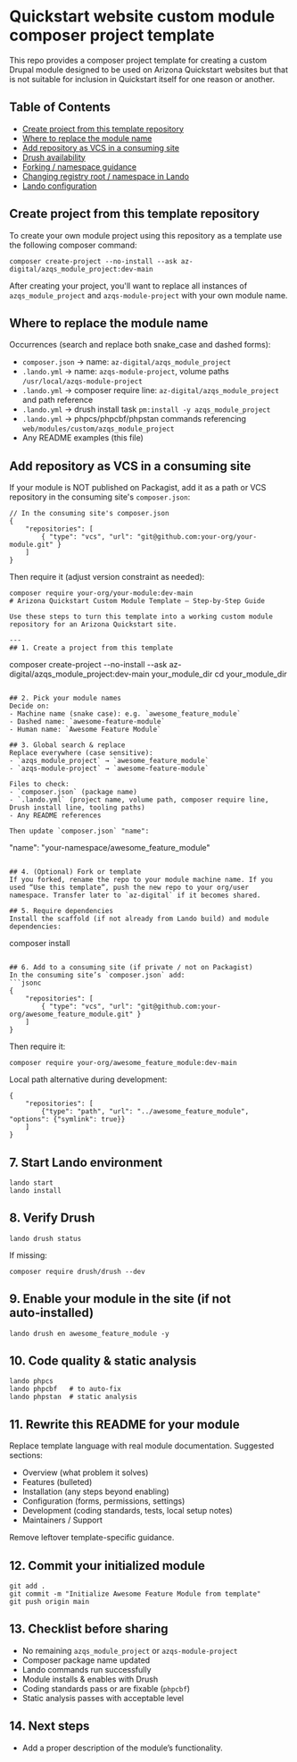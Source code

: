 # Quickstart website custom module composer project template

This repo provides a composer project template for creating a custom Drupal
module designed to be used on Arizona Quickstart websites but that is not
suitable for inclusion in Quickstart itself for one reason or another.

## Table of Contents
- [Create project from this template repository](#create-project-from-this-template-repository)
- [Where to replace the module name](#where-to-replace-the-module-name)
- [Add repository as VCS in a consuming site](#add-repository-as-vcs-in-a-consuming-site)
- [Drush availability](#drush-availability)
- [Forking / namespace guidance](#forking--namespace-guidance)
- [Changing registry root / namespace in Lando](#changing-registry-root--namespace-in-lando)
- [Lando configuration](#lando-configuration)
## Create project from this template repository
To create your own module project using this repository as a template use the
following composer command:
```
composer create-project --no-install --ask az-digital/azqs_module_project:dev-main
```

After creating your project, you'll want to replace all instances of
`azqs_module_project` and `azqs-module-project` with your own module name.

## Where to replace the module name
Occurrences (search and replace both snake_case and dashed forms):
- `composer.json` -> name: `az-digital/azqs_module_project`
- `.lando.yml` -> name: `azqs-module-project`, volume paths `/usr/local/azqs-module-project`
- `.lando.yml` -> composer require line: `az-digital/azqs_module_project` and path reference
- `.lando.yml` -> drush install task `pm:install -y azqs_module_project`
- `.lando.yml` -> phpcs/phpcbf/phpstan commands referencing `web/modules/custom/azqs_module_project`
- Any README examples (this file)

## Add repository as VCS in a consuming site
If your module is NOT published on Packagist, add it as a path or VCS repository in the consuming site's `composer.json`:
```jsonc
// In the consuming site's composer.json
{
	"repositories": [
		{ "type": "vcs", "url": "git@github.com:your-org/your-module.git" }
	]
}
```
Then require it (adjust version constraint as needed):
```
composer require your-org/your-module:dev-main
# Arizona Quickstart Custom Module Template – Step‑by‑Step Guide

Use these steps to turn this template into a working custom module repository for an Arizona Quickstart site.

---
## 1. Create a project from this template
```
composer create-project --no-install --ask az-digital/azqs_module_project:dev-main your_module_dir
cd your_module_dir
```

## 2. Pick your module names
Decide on:
- Machine name (snake case): e.g. `awesome_feature_module`
- Dashed name: `awesome-feature-module`
- Human name: `Awesome Feature Module`

## 3. Global search & replace
Replace everywhere (case sensitive):
- `azqs_module_project` → `awesome_feature_module`
- `azqs-module-project` → `awesome-feature-module`

Files to check:
- `composer.json` (package name)
- `.lando.yml` (project name, volume path, composer require line, Drush install line, tooling paths)
- Any README references

Then update `composer.json` "name":
```
"name": "your-namespace/awesome_feature_module"
```

## 4. (Optional) Fork or template
If you forked, rename the repo to your module machine name. If you used “Use this template”, push the new repo to your org/user namespace. Transfer later to `az-digital` if it becomes shared.

## 5. Require dependencies
Install the scaffold (if not already from Lando build) and module dependencies:
```
composer install
```

## 6. Add to a consuming site (if private / not on Packagist)
In the consuming site’s `composer.json` add:
```jsonc
{
	"repositories": [
		{ "type": "vcs", "url": "git@github.com:your-org/awesome_feature_module.git" }
	]
}
```
Then require it:
```
composer require your-org/awesome_feature_module:dev-main
```
Local path alternative during development:
```jsonc
{
	"repositories": [
		{"type": "path", "url": "../awesome_feature_module", "options": {"symlink": true}}
	]
}
```

## 7. Start Lando environment
```
lando start
lando install
```

## 8. Verify Drush
```
lando drush status
```
If missing:
```
composer require drush/drush --dev
```

## 9. Enable your module in the site (if not auto‑installed)
```
lando drush en awesome_feature_module -y
```

## 10. Code quality & static analysis
```
lando phpcs
lando phpcbf   # to auto-fix
lando phpstan  # static analysis
```

## 11. Rewrite this README for your module
Replace template language with real module documentation. Suggested sections:
- Overview (what problem it solves)
- Features (bulleted)
- Installation (any steps beyond enabling)
- Configuration (forms, permissions, settings)
- Development (coding standards, tests, local setup notes)
- Maintainers / Support

Remove leftover template-specific guidance.

## 12. Commit your initialized module
```
git add .
git commit -m "Initialize Awesome Feature Module from template"
git push origin main
```

## 13. Checklist before sharing
- No remaining `azqs_module_project` or `azqs-module-project`
- Composer package name updated
- Lando commands run successfully
- Module installs & enables with Drush
- Coding standards pass or are fixable (`phpcbf`)
- Static analysis passes with acceptable level

## 14. Next steps
- Add a proper description of the module’s functionality.
